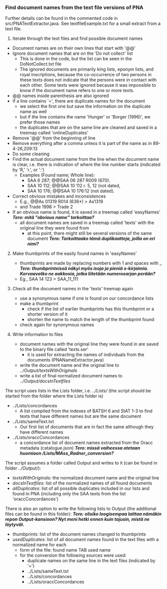 ### Find document names from the text file versions of PNA

Further details can be found in the commented code in src/PNATextExtractor.java. See textfileExample.txt for a small extract from a text file.

1. Iterate through the text files and find possible document names
* Document names are on their own lines that start with '@@'
* Ignore document names that are on the 'Do not collect' list
	* This is done in the code, but the list can be seen in the DoNotCollect.txt file
	* The ignored documents are primarily king lists, eponym lists, and royal inscriptions, because the co-occurrence of two persons in these texts does not indicate that the persons were in contact with each other. Some texts were ignored because it was impossible to know if the document name refers to one or more texts.
* @@ names inside parenthesis are also ignored
* If a line contains '=', there are duplicate names for the document
	* we select the first one but save the information on the duplicate name as well
	* but if the line contains the name 'Hunger' or 'Borger (1996)', we prefer those names
	* the duplicates that are on the same line are cleaned and saved in a treemap called 'onlineDuplicates'
* Remove '@@' from the beginning of line
* Remove everything after a comma unless it is part of the name as in 89-4-26,209:13
* Do some cleaning
* Find the actual document name from the line when the document name is clear, i.e. there is indication of where the line number starts (indicated by 'R,' 'r.', or ':')
	* Examples (Found name; Whole line):
	  * SAA 6 287; @@SAA 06 287 R009 (670).
	  * SAA 10 112; @@SAA 10 112 r. 5, 12 (not dated,
	  * SAA 10 176; @@SAA 10 176:12 (not dated).
* Correct obvious mistakes and inconsistences
	* E.g., @@As 01319 R014 (636*) > As1319
	* and Trade 1998 > Trade 2
* If an obvious name is found, it is saved in a treemap called 'easyNames' ***Tero: mitä "obvious name" tarkoittaa?***
	* all document names are saved in a treemap called 'texts' with the original line they were found from
		* at this point, there might still be several versions of the same document ***Tero: Tarkoittaako tämä duplikaatteja, joilla on eri nimi?***

2. Make thumbprints of the easily found names in 'easyNames'
	* thumbprints are made by replacing numbers with 1 and spaces with _ ***Tero: thumbprinteissä näkyi myös isoja ja pieniä x-kirjaimia. Korvaavatko ne aakkosia, jotka liitetään numerosarjan perään?***
	* Eg., SAA 14 123 > SAA_11_111

3. Check all the document names in the 'texts' treemap again
	* use a synonymous name if one is found on our concordance lists
	* make a thumbprint
		* check if the list of earlier thumbprints has this thumbprint or a shorter version of it
		* shorten the name to match the length of the thumbprint found
	* check again for synonymous names

4. Write information to files
	* document names with the original line they were found in are saved to the binary file called 'texts.ser'
		* it is used for extracting the names of individuals from the documents (PNANameExtractor.java)
	* write the document name and the original line to _../Output/textsWithOriginals_
	* write a list of final normalized document names to _../Output/docsInTextfiles_

The script uses lists in the Lists folder, i.e. _../Lists/_ (the script should be started from the folder where the Lists folder is)
  * ../Lists/concordances
    * A list compiled from the indexes of BATSH 6 and StAT 1-3 to find texts that have different names but are the same document
  * ../Lists/sameText.txt
    * Our first list of documents that are in fact the same although they have different names
  * ../Lists/oraccConcordances
  	* a concordance list of document names extracted from the Oracc metadata (catalogue.json) 
***Tero: missä vaiheessa otetaan huomioon /Lists/MAss_Radner_conversion?***

The script assumes a folder called Output and writes to it (can be found in folder _../Output/_):
* _textsWithOriginals_: the normalized document name and the original line
* _docsInTextfiles_: list of the normalized names of all found documents
* _allDuplicates_: list of all possible duplicates included in our lists and found in PNA (including only the SAA texts from the list 'oraccConcordances')

There is also an option to write the following lists to Output (the additional files can be found in this folder): ***Tero: olisiko loogisempaa laittaa nämäkin repon Output-kansioon? Nyt meni hetki ennen kuin tajusin, mistä ne löytyvät.***
* _thumbprints_: list of the document names changed to thumbprints
* _usedDuplicates_: list of all document names found in the text files with a normalized name for each
	* form of the file: found name TAB used name
	* for the conversion the following sources were used:
  		* duplicate names on the same line in the text files (indicated by '=')
  		* ../Lists/sameText.txt
  		* ../Lists/concordances
  		* ../Lists/oraccConcordances


